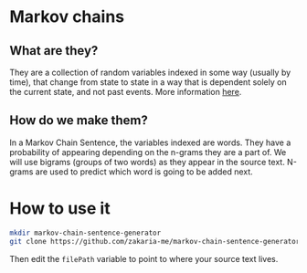 # Markov chains
## What are they?

They are a collection of random variables indexed in some way (usually by time), that change from state to state in a way that is dependent solely on the current state, and not past events. More information [here](https://medium.com/@ddbren/markov-chain-sentences-a32d6d520b96).

## How do we make them?

In a Markov Chain Sentence, the variables indexed are words. They have a probability of appearing depending on the n-grams they are a part of. We will use bigrams (groups of two words) as they appear in the source text. N-grams are used to predict which word is going to be added next.

# How to use it

```bash 
mkdir markov-chain-sentence-generator
git clone https://github.com/zakaria-me/markov-chain-sentence-generator.git markov-chain-sentence-generator/
```

Then edit the `filePath` variable to point to where your source text lives.